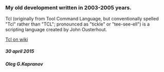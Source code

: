 ### My old development written in 2003-2005 years.

Tcl (originally from Tool Command Language, but conventionally spelled
"Tcl" rather than "TCL"; pronounced as "tickle" or "tee-see-ell") is
a scripting language created by John Ousterhout.

[Tcl on wiki](https://en.wikipedia.org/wiki/Tcl)

##### 30 april 2015

##### Oleg G.Kapranov
